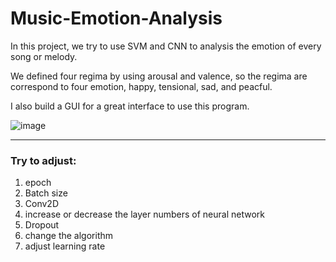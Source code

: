# Music-Emotion-Analysis
 
In this project, we try to use SVM and CNN to analysis the emotion of every song or melody.

We defined four regima by using arousal and valence, so the regima are correspond to four emotion, happy, tensional, sad, and peacful.

I also build a GUI for a great interface to use this program.


![image](https://user-images.githubusercontent.com/63699663/186828626-731e2a51-a8d7-4adc-851e-dac26cf0a944.png)

---

### Try to adjust:

1. epoch
2. Batch size
3. Conv2D
4. increase or decrease the layer numbers of neural network
5. Dropout
6. change the algorithm
7. adjust learning rate 
